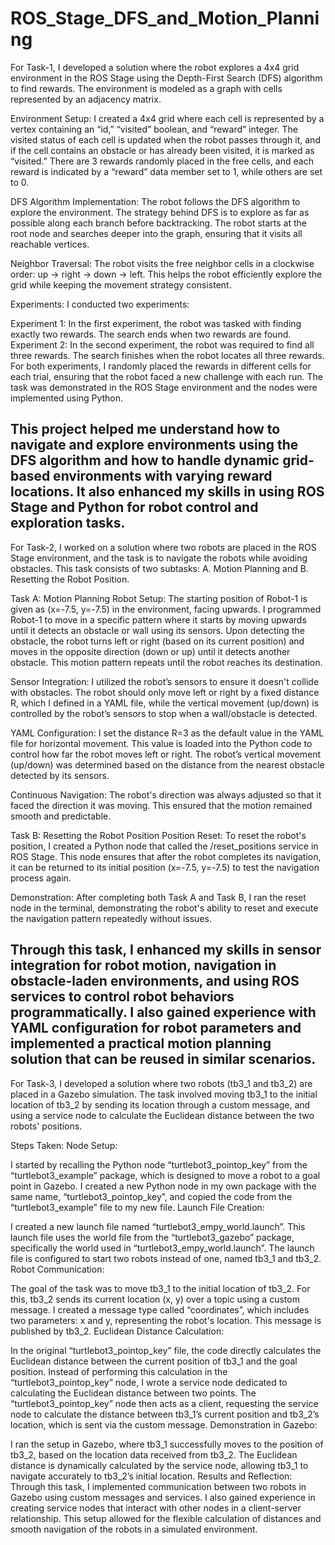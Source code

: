 # ROS_Stage_DFS_and_Motion_Planning

For Task-1, I developed a solution where the robot explores a 4x4 grid environment in the ROS Stage using the Depth-First Search (DFS) algorithm to find rewards. The environment is modeled as a graph with cells represented by an adjacency matrix.

Environment Setup: I created a 4x4 grid where each cell is represented by a vertex containing an “id,” “visited” boolean, and “reward” integer. The visited status of each cell is updated when the robot passes through it, and if the cell contains an obstacle or has already been visited, it is marked as “visited.” There are 3 rewards randomly placed in the free cells, and each reward is indicated by a “reward” data member set to 1, while others are set to 0.

DFS Algorithm Implementation: The robot follows the DFS algorithm to explore the environment. The strategy behind DFS is to explore as far as possible along each branch before backtracking. The robot starts at the root node and searches deeper into the graph, ensuring that it visits all reachable vertices.

Neighbor Traversal: The robot visits the free neighbor cells in a clockwise order: up → right → down → left. This helps the robot efficiently explore the grid while keeping the movement strategy consistent.

Experiments: I conducted two experiments:

Experiment 1: In the first experiment, the robot was tasked with finding exactly two rewards. The search ends when two rewards are found.
Experiment 2: In the second experiment, the robot was required to find all three rewards. The search finishes when the robot locates all three rewards.
For both experiments, I randomly placed the rewards in different cells for each trial, ensuring that the robot faced a new challenge with each run. The task was demonstrated in the ROS Stage environment and the nodes were implemented using Python.

This project helped me understand how to navigate and explore environments using the DFS algorithm and how to handle dynamic grid-based environments with varying reward locations. It also enhanced my skills in using ROS Stage and Python for robot control and exploration tasks.
--------------------
For Task-2, I worked on a solution where two robots are placed in the ROS Stage environment, and the task is to navigate the robots while avoiding obstacles. This task consists of two subtasks: A. Motion Planning and B. Resetting the Robot Position.

Task A: Motion Planning
Robot Setup: The starting position of Robot-1 is given as (x=-7.5, y=-7.5) in the environment, facing upwards. I programmed Robot-1 to move in a specific pattern where it starts by moving upwards until it detects an obstacle or wall using its sensors. Upon detecting the obstacle, the robot turns left or right (based on its current position) and moves in the opposite direction (down or up) until it detects another obstacle. This motion pattern repeats until the robot reaches its destination.

Sensor Integration: I utilized the robot’s sensors to ensure it doesn't collide with obstacles. The robot should only move left or right by a fixed distance R, which I defined in a YAML file, while the vertical movement (up/down) is controlled by the robot’s sensors to stop when a wall/obstacle is detected.

YAML Configuration: I set the distance R=3 as the default value in the YAML file for horizontal movement. This value is loaded into the Python code to control how far the robot moves left or right. The robot’s vertical movement (up/down) was determined based on the distance from the nearest obstacle detected by its sensors.

Continuous Navigation: The robot's direction was always adjusted so that it faced the direction it was moving. This ensured that the motion remained smooth and predictable.

Task B: Resetting the Robot Position
Position Reset: To reset the robot's position, I created a Python node that called the /reset_positions service in ROS Stage. This node ensures that after the robot completes its navigation, it can be returned to its initial position (x=-7.5, y=-7.5) to test the navigation process again.

Demonstration: After completing both Task A and Task B, I ran the reset node in the terminal, demonstrating the robot's ability to reset and execute the navigation pattern repeatedly without issues.

Through this task, I enhanced my skills in sensor integration for robot motion, navigation in obstacle-laden environments, and using ROS services to control robot behaviors programmatically. I also gained experience with YAML configuration for robot parameters and implemented a practical motion planning solution that can be reused in similar scenarios.
-------------------------
For Task-3, I developed a solution where two robots (tb3_1 and tb3_2) are placed in a Gazebo simulation. The task involved moving tb3_1 to the initial location of tb3_2 by sending its location through a custom message, and using a service node to calculate the Euclidean distance between the two robots' positions.

Steps Taken:
Node Setup:

I started by recalling the Python node “turtlebot3_pointop_key” from the “turtlebot3_example” package, which is designed to move a robot to a goal point in Gazebo.
I created a new Python node in my own package with the same name, “turtlebot3_pointop_key”, and copied the code from the “turtlebot3_example” file to my new file.
Launch File Creation:

I created a new launch file named “turtlebot3_empy_world.launch”. This launch file uses the world file from the “turtlebot3_gazebo” package, specifically the world used in “turtlebot3_empy_world.launch”.
The launch file is configured to start two robots instead of one, named tb3_1 and tb3_2.
Robot Communication:

The goal of the task was to move tb3_1 to the initial location of tb3_2. For this, tb3_2 sends its current location (x, y) over a topic using a custom message.
I created a message type called “coordinates”, which includes two parameters: x and y, representing the robot's location. This message is published by tb3_2.
Euclidean Distance Calculation:

In the original “turtlebot3_pointop_key” file, the code directly calculates the Euclidean distance between the current position of tb3_1 and the goal position.
Instead of performing this calculation in the “turtlebot3_pointop_key” node, I wrote a service node dedicated to calculating the Euclidean distance between two points.
The “turtlebot3_pointop_key” node then acts as a client, requesting the service node to calculate the distance between tb3_1’s current position and tb3_2’s location, which is sent via the custom message.
Demonstration in Gazebo:

I ran the setup in Gazebo, where tb3_1 successfully moves to the position of tb3_2, based on the location data received from tb3_2.
The Euclidean distance is dynamically calculated by the service node, allowing tb3_1 to navigate accurately to tb3_2’s initial location.
Results and Reflection:
Through this task, I implemented communication between two robots in Gazebo using custom messages and services. I also gained experience in creating service nodes that interact with other nodes in a client-server relationship. This setup allowed for the flexible calculation of distances and smooth navigation of the robots in a simulated environment.

